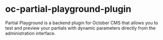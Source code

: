 # oc-partial-playground-plugin
Partial Playground is a backend plugin for October CMS that allows you to test and preview your partials with dynamic parameters directly from the administration interface.
